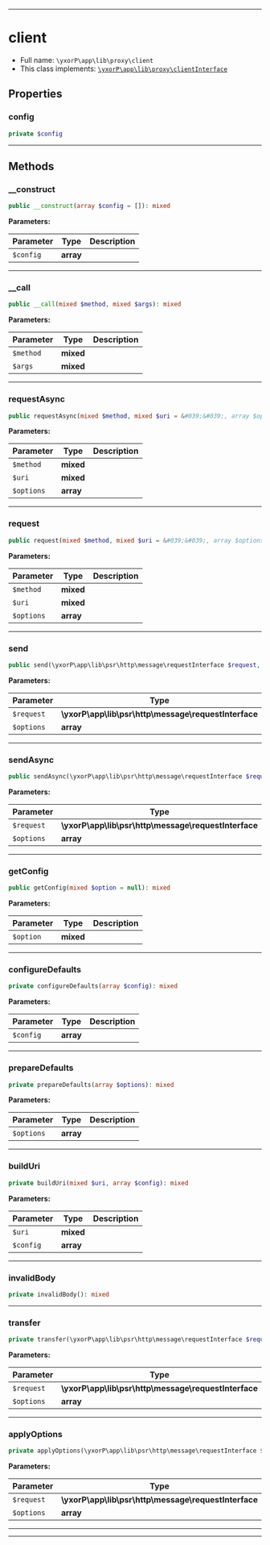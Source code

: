 ***

# client





* Full name: `\yxorP\app\lib\proxy\client`
* This class implements:
[`\yxorP\app\lib\proxy\clientInterface`](./clientInterface.md)



## Properties


### config



```php
private $config
```






***

## Methods


### __construct



```php
public __construct(array $config = []): mixed
```








**Parameters:**

| Parameter | Type | Description |
|-----------|------|-------------|
| `$config` | **array** |  |




***

### __call



```php
public __call(mixed $method, mixed $args): mixed
```








**Parameters:**

| Parameter | Type | Description |
|-----------|------|-------------|
| `$method` | **mixed** |  |
| `$args` | **mixed** |  |




***

### requestAsync



```php
public requestAsync(mixed $method, mixed $uri = &#039;&#039;, array $options = []): mixed
```








**Parameters:**

| Parameter | Type | Description |
|-----------|------|-------------|
| `$method` | **mixed** |  |
| `$uri` | **mixed** |  |
| `$options` | **array** |  |




***

### request



```php
public request(mixed $method, mixed $uri = &#039;&#039;, array $options = []): mixed
```








**Parameters:**

| Parameter | Type | Description |
|-----------|------|-------------|
| `$method` | **mixed** |  |
| `$uri` | **mixed** |  |
| `$options` | **array** |  |




***

### send



```php
public send(\yxorP\app\lib\psr\http\message\requestInterface $request, array $options = []): mixed
```








**Parameters:**

| Parameter | Type | Description |
|-----------|------|-------------|
| `$request` | **\yxorP\app\lib\psr\http\message\requestInterface** |  |
| `$options` | **array** |  |




***

### sendAsync



```php
public sendAsync(\yxorP\app\lib\psr\http\message\requestInterface $request, array $options = []): mixed
```








**Parameters:**

| Parameter | Type | Description |
|-----------|------|-------------|
| `$request` | **\yxorP\app\lib\psr\http\message\requestInterface** |  |
| `$options` | **array** |  |




***

### getConfig



```php
public getConfig(mixed $option = null): mixed
```








**Parameters:**

| Parameter | Type | Description |
|-----------|------|-------------|
| `$option` | **mixed** |  |




***

### configureDefaults



```php
private configureDefaults(array $config): mixed
```








**Parameters:**

| Parameter | Type | Description |
|-----------|------|-------------|
| `$config` | **array** |  |




***

### prepareDefaults



```php
private prepareDefaults(array $options): mixed
```








**Parameters:**

| Parameter | Type | Description |
|-----------|------|-------------|
| `$options` | **array** |  |




***

### buildUri



```php
private buildUri(mixed $uri, array $config): mixed
```








**Parameters:**

| Parameter | Type | Description |
|-----------|------|-------------|
| `$uri` | **mixed** |  |
| `$config` | **array** |  |




***

### invalidBody



```php
private invalidBody(): mixed
```











***

### transfer



```php
private transfer(\yxorP\app\lib\psr\http\message\requestInterface $request, array $options): mixed
```








**Parameters:**

| Parameter | Type | Description |
|-----------|------|-------------|
| `$request` | **\yxorP\app\lib\psr\http\message\requestInterface** |  |
| `$options` | **array** |  |




***

### applyOptions



```php
private applyOptions(\yxorP\app\lib\psr\http\message\requestInterface $request, array& $options): mixed
```








**Parameters:**

| Parameter | Type | Description |
|-----------|------|-------------|
| `$request` | **\yxorP\app\lib\psr\http\message\requestInterface** |  |
| `$options` | **array** |  |




***


***

